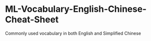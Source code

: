 # ML-Vocabulary-English-Chinese-Cheat-Sheet
 Commonly used vocabulary in both English and Simplified Chinese
